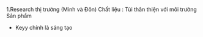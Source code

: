 

1.Research thị trường (Minh và Đôn)
Chất liệu  : Túi thân thiện với môi trường
Sản phẩm
- Keyy chính là sáng tạo


